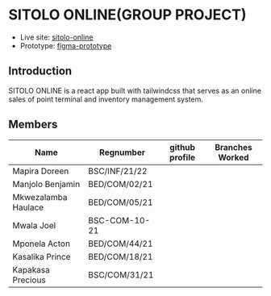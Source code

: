 # SITOLO ONLINE(GROUP PROJECT)

- Live site: [sitolo-online](https://sitolo-online.netlify.app/)
- Prototype: [figma-prototype](https://www.figma.com/proto/mOWt2wiOEMlK7rJJ8867eD/GROUP-26-PROTOTYPE?node-id=26-16&starting-point-node-id=26%3A16&scaling=scale-down)

## Introduction

SITOLO ONLINE is a react app built with tailwindcss that serves as an online sales of point terminal and inventory management system.

## Members

| Name                | Regnumber     | github profile | Branches Worked |
| ------------------- | ------------- | -------------- | --------------- |
| Mapira Doreen       | BSC/INF/21/22 |                |                 |
| Manjolo Benjamin    | BED/COM/02/21 |                |                 |
| Mkwezalamba Haulace | BED/COM/05/21 |                |                 |
| Mwala Joel          | BSC-COM-10-21 |                |                 |
| Mponela Acton       | BED/COM/44/21 |                |                 |
| Kasalika Prince     | BED/COM/18/21 |                |                 |
| Kapakasa Precious   | BSC/COM/31/21 |                |                 |
